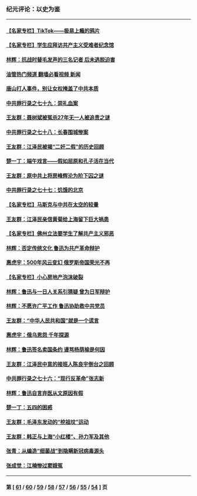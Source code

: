 ### 纪元评论：以史为鉴
---
#### [【名家专栏】TikTok——极易上瘾的鸦片](../../pages/nsc1028/n13766769.md?06260330) 
#### [【名家专栏】学生应拜访共产主义受难者纪念馆](../../pages/nsc1028/n13762812.md?06260330) 
#### [林辉：抗战时替毛发声的三名记者 后未逃脱迫害](../../pages/nsc1028/n13761727.md?06260330) 
#### [油管热门频道 翻墙必看视频 新闻](ok?06260330)
#### [唐山打人事件，别让女权掩盖了中共本质](../../pages/nsc1028/n13757588.md?06260330) 
#### [中共罪行录之七十九：崇礼血案](../../pages/nsc1028/n13757521.md?06260330) 
#### [王友群：聂树斌被冤杀27年无一人被追责之谜](../../pages/nsc1028/n13757410.md?06260330) 
#### [中共罪行录之七十八：长春围城惨案](../../pages/nsc1028/n13753340.md?06260330) 
#### [王友群：江泽民被揭“二奸二假”的历史回顾](../../pages/nsc1028/n13752541.md?06260330) 
#### [楚一丁：端午戏言——假如屈原和孔子活在当代](../../pages/nsc1028/n13751814.md?06260330) 
#### [王友群：原中共上将房峰辉沦为阶下囚之谜](../../pages/nsc1028/n13746271.md?06260330) 
#### [中共罪行录之七十七：饥饿的北京](../../pages/nsc1028/n13742533.md?06260330) 
#### [【名家专栏】马斯克与中共在太空的较量](../../pages/nsc1028/n13741595.md?06260330) 
#### [王友群：江泽民亲信黄菊给上海留下巨大祸患](../../pages/nsc1028/n13738097.md?06260330) 
#### [【名家专栏】佛州立法要学生了解共产主义邪恶](../../pages/nsc1028/n13739214.md?06260330) 
#### [林辉：否定传统文化 鲁迅为共产革命辩护](../../pages/nsc1028/n13738481.md?06260330) 
#### [惠虎宇：500年风云变幻 俄罗斯帝国荣光不再](../../pages/nsc1028/n13738652.md?06260330) 
#### [【名家专栏】小心房地产泡沫破裂](../../pages/nsc1028/n13736895.md?06260330) 
#### [林辉：鲁迅与一日人关系引猜疑 曾为日军辩护](../../pages/nsc1028/n13736182.md?06260330) 
#### [林辉：不愿许广平工作 鲁迅协助救中共党员](../../pages/nsc1028/n13732075.md?06260330) 
#### [王友群：“中华人民共和国”就是一个谎言](../../pages/nsc1028/n13729052.md?06260330) 
#### [惠虎宇：俄乌恩怨 千年探源](../../pages/nsc1028/n13727306.md?06260330) 
#### [林辉：鲁迅签名卖国条约 谩骂杨荫榆是何因](../../pages/nsc1028/n13728824.md?06260330) 
#### [王友群：江泽民中意的接班人陈良宇倒台之回顾](../../pages/nsc1028/n13727137.md?06260330) 
#### [中共罪行录之七十六：“现行反革命”张志新](../../pages/nsc1028/n13726926.md?06260330) 
#### [林辉：鲁迅自言弃医从文原因有假](../../pages/nsc1028/n13727240.md?06260330) 
#### [楚一丁：五四的困惑](../../pages/nsc1028/n13725250.md?06260330) 
#### [王友群：毛泽东发动的“挖祖坟”运动](../../pages/nsc1028/n13723639.md?06260330) 
#### [王友群：韩正与上海“小红楼”、孙力军及其他](../../pages/nsc1028/n13719454.md?06260330) 
#### [张青：从编造“细菌战”到隐瞒新冠病毒源头](../../pages/nsc1028/n13713424.md?06260330) 
#### [张成觉：江楠惨过窦娥冤](../../pages/nsc1028/n13713593.md?06260330) 

---
#### 第 [ [61](./61.md?06260330) / [60](./60.md?06260330) / [59](./59.md?06260330) / [58](./58.md?06260330) / [57](./57.md?06260330) / [56](./56.md?06260330) / [55](./55.md?06260330) / [54](./54.md?06260330) ] 页
